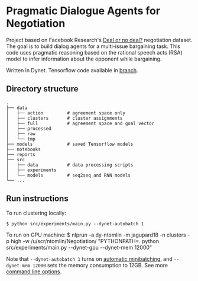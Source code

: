 Pragmatic Dialogue Agents for Negotiation
=======================

Project based on Facebook Research's [Deal or no deal?](https://code.fb.com/applied-machine-learning/deal-or-no-deal-training-ai-bots-to-negotiate/) negotiation dataset. The goal is to build dialog agents
for a multi-issue bargaining task. This code uses pragmatic reasoning based on the rational speech acts
(RSA) model to infer information about the opponent while bargaining.

Written in Dynet. Tensorflow code available in [branch](https://github.com/Designist/Negotiation/tree/tensorflow).

## Directory structure

```
.
├── data        			
│   ├── action         # agreement space only
│   ├── clusters       # cluster assignments 
│   ├── full           # agreement space and goal vector
│   ├── processed
│   ├── raw
│   └── tmp
├── models             # saved Tensorflow models  
├── notebooks
├── reports
├── src                           
│   ├── data           # data processing scripts
│   ├── experiments
│   └── models         # seq2seq and RNN models
└── ...
```

## Run instructions
To run clustering locally:

    $ python src/experiments/main.py --dynet-autobatch 1
    
To run on GPU machine:
    $ nlprun -a dy-ntomlin -m jagupard18 -n clusters -p high -w /u/scr/ntomlin/Negotiation/ "PYTHONPATH=. python src/experiments/main.py --dynet-gpu --dynet-mem 12000"
    
Note that `--dynet-autobatch 1` turns on [automatic minibatching](https://dynet.readthedocs.io/en/latest/minibatch.html), and `--dynet-mem 12000` sets the memory consumption to 12GB. See more [command line options](https://dynet.readthedocs.io/en/latest/commandline.html).
